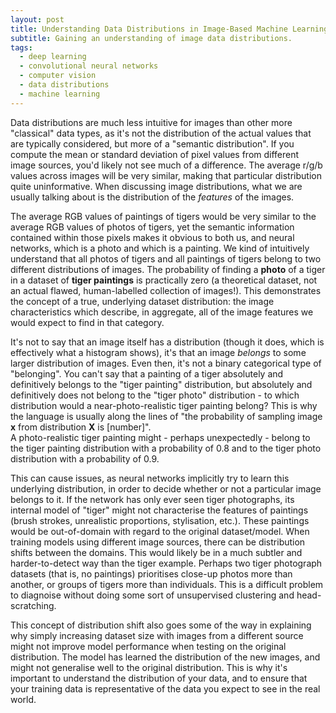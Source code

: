 ```yaml
---
layout: post
title: Understanding Data Distributions in Image-Based Machine Learning
subtitle: Gaining an understanding of image data distributions.
tags:
  - deep learning
  - convolutional neural networks
  - computer vision
  - data distributions
  - machine learning
---
```


Data distributions are much less intuitive for images than other more "classical" data types, as it's not the distribution of the actual values that are typically considered, but more of a "semantic distribution".<!--more--> If you compute the mean or standard deviation of pixel values from different image sources, you'd likely not see much of a difference. The average r/g/b values across images will be very similar, making that particular distribution quite uninformative. When discussing image distributions, what we are usually talking about is the distribution of the _features_ of the images.

The average RGB values of paintings of tigers would be very similar to the average RGB values of photos of tigers, yet the semantic information contained within those pixels makes it obvious to both us, and neural networks, which is a photo and which is a painting. We kind of intuitively understand that all photos of tigers and all paintings of tigers belong to two different distributions of images. The probability of finding a **photo** of a tiger in a dataset of **tiger paintings** is practically zero (a theoretical dataset, not an actual flawed, human-labelled collection of images!). This demonstrates the concept of a true, underlying dataset distribution: the image characteristics which describe, in aggregate, all of the image features we would expect to find in that category.

It's not to say that an image itself has a distribution (though it does, which is effectively what a histogram shows), it's that an image _belongs_ to some larger distribution of images. Even then, it's not a binary categorical type of "belonging". You can't say that a painting of a tiger absolutely and definitively belongs to the "tiger painting" distribution, but absolutely and definitively does not belong to the "tiger photo" distribution - to which distribution would a near-photo-realistic tiger painting belong? This is why the language is usually along the lines of "the probability of sampling image **x** from distribution **X** is [number]". \
A photo-realistic tiger painting might - perhaps unexpectedly - belong to the tiger painting distribution with a probability of 0.8 and to the tiger photo distribution with a probability of 0.9.

This can cause issues, as neural networks implicitly try to learn this underlying distribution, in order to decide whether or not a particular image belongs to it. If the network has only ever seen tiger photographs, its internal model of "tiger" might not characterise the features of paintings (brush strokes, unrealistic proportions, stylisation, etc.). These paintings would be out-of-domain with regard to the original dataset/model. When training models using different image sources, there can be distribution shifts between the domains. This would likely be in a much subtler and harder-to-detect way than the tiger example. Perhaps two tiger photograph datasets (that is, no paintings) prioritises close-up photos more than another, or groups of tigers more than individuals. This is a difficult problem to diagnoise without doing some sort of unsupervised clustering and head-scratching.

This concept of distribution shift also goes some of the way in explaining why simply increasing dataset size with images from a different source might not improve model performance when testing on the original distribution. The model has learned the distribution of the new images, and might not generalise well to the original distribution. This is why it's important to understand the distribution of your data, and to ensure that your training data is representative of the data you expect to see in the real world.
